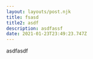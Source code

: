 ```yaml
---
layout: layouts/post.njk
title: fsasd
title2: asdf
description: asdfassf
date: 2021-01-23T23:49:23.747Z
---
```

asdfasdf
